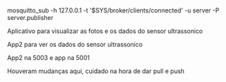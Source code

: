 #


mosquitto_sub -h 127.0.0.1 -t '$SYS/broker/clients/connected' -u server -P server.publisher


Aplicativo para visualizar as fotos e os dados do sensor ultrassonico

App2 para ver os dados do sensor ultrassonico

App2 na 5003 e app na 5001


Houveram mudanças aqui, cuidado na hora de dar pull e push